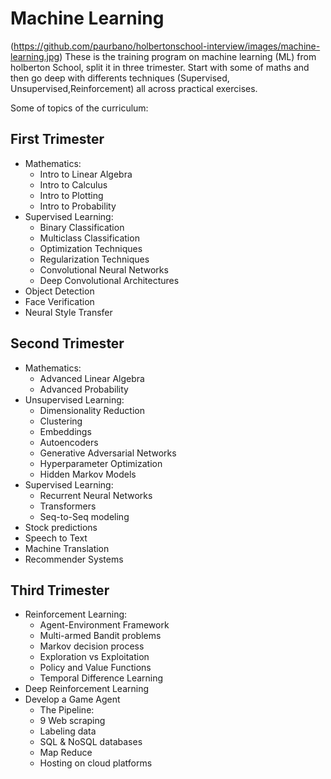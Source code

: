 #  Machine Learning
(https://github.com/paurbano/holbertonschool-interview/images/machine-learning.jpg)
 These is the training program on machine learning (ML) from holberton School, split it in three trimester. Start with some of maths and then go deep with differents techniques (Supervised, Unsupervised,Reinforcement) all across practical exercises.

Some of topics of the curriculum:
## First Trimester
* Mathematics:
    * Intro to Linear Algebra
    *  Intro to Calculus
    * Intro to Plotting
    * Intro to Probability
* Supervised Learning:
    * Binary Classification
    * Multiclass Classification
    * Optimization Techniques
    * Regularization Techniques
    * Convolutional Neural Networks
    * Deep Convolutional Architectures
* Object Detection
* Face Verification
* Neural Style Transfer

## Second Trimester
* Mathematics:
    * Advanced Linear Algebra
    * Advanced Probability
* Unsupervised Learning:
    * Dimensionality Reduction
    * Clustering
    * Embeddings
    * Autoencoders
    * Generative Adversarial Networks
    * Hyperparameter Optimization
    * Hidden Markov Models
* Supervised Learning:
    * Recurrent Neural Networks
    * Transformers
    * Seq-to-Seq modeling
* Stock predictions
* Speech to Text
* Machine Translation
* Recommender Systems

## Third Trimester
* Reinforcement Learning:
    * Agent-Environment Framework
    * Multi-armed Bandit problems
    * Markov decision process
    * Exploration vs Exploitation
    * Policy and Value Functions
    * Temporal Difference Learning
* Deep Reinforcement Learning
* Develop a Game Agent
    * The Pipeline:
    * 9 Web scraping
    * Labeling data
    * SQL & NoSQL databases
    * Map Reduce
    * Hosting on cloud platforms